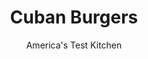 ---
layout: ../../layouts/MarkdownPostLayout.astro
title: Cuban Burgers
author: America's Test Kitchen
pubDate: 2023-03-15
description: "Looking for a way to make your burgers a little jazzier? Look towards Cuba. "
image_url: https://res.cloudinary.com/hksqkdlah/image/upload/ar_1:1,c_fill,dpr_2.0,f_auto,fl_lossy.progressive.strip_profile,g_faces:auto,q_auto:low,w_344/40294_sfs-cubanburgers-67
tags: ["Main Courses","Beef","Weeknight","Sandwiches"]
calories: 
protein: 
carbohydrates: 
fats: 
fiber: 
ingredients: ["1 pound, 85 percent lean ground beef","1 teaspoon, garlic powder",", Salt and pepper","4 teaspoons, yellow mustard","4 teaspoons, mayonnaise","4 , hamburger buns, toasted","1 teaspoon, vegetable oil","8 thin slices, deli Black Forest ham, folded in half","8 thin slices, deli Swiss cheese, folded in half","1/4 cup, dill pickle chips"]
serves: 4
time: "30 minutes"
instructions: ["Divide beef into 4 equal portions, then flatten into ½-inch-thick patties, about 4½ inches wide. Combine garlic powder, ½ teaspoon salt, and ½ teaspoon pepper in bowl and sprinkle both sides of patties with garlic mixture. Spread 1 teaspoon mustard and 1 teaspoon mayonnaise on each bun; set aside.","Heat oil in 12-inch skillet over high heat until just smoking. Transfer patties to skillet and cook, without moving them, for 3 minutes. Flip patties and cook for 1 minute. Top each burger with 2 slices ham and 2 slices cheese. Cover and continue to cook until cheese is melted, about 1½ minutes longer.","Transfer burgers to bun bottoms. Top with pickles and bun tops. Serve."]
nutrition: undefined
notes: "The test kitchens favorite hamburger buns are Martins Sandwich Potato Rolls."
---